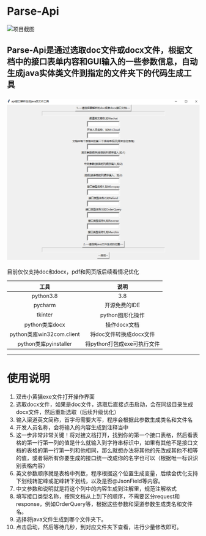 
# Parse-Api

![项目截图](cat.ico)
## Parse-Api是通过选取doc文件或docx文件，根据文档中的接口表单内容和GUI输入的一些参数信息，自动生成java实体类文件到指定的文件夹下的代码生成工具

### <div align=center>![项目截图](screen1.png)

目前仅仅支持doc和docx，pdf和网页版后续看情况优化

|工具|说明|
|:----:|:----:|
|python3.8|3.8|
|pycharm|开源免费的IDE|
|tkinter|python图形化操作|
|python类库docx|操作docx文档|
|python类库win32com.client|将doc文件转换成docx文件|
|python类库pyinstaller|将python打包成exe可执行文件|


***
# 使用说明
1. 双击小黄猫exe文件打开操作界面
2. 选取docx文件，如果是doc文件，选取后直接点击启动，会在同级目录生成docx文件，然后重新选取（后续升级优化）
3. 输入渠道英文简称，首字母需要大写，程序会根据此参数生成类名和文件名
4. 开发人员名称，会将输入的内容生成到注释当中
5. 这一步非常非常关键！将对接文档打开，找到你的第一个接口表格，然后看表格的第一行第一列的值是什么就输入到字符串标识中，如果有其他不是接口文档的表格的第一行第一列和他相同，那么就想办法将其他的先改成其他不相等的值，或者将所有你要生成的接口统一改成你的名字也可以（根据唯一标识识别表格内容）
6. 英文参数顺序就是表格中列数，程序根据这个位置生成变量，后续会优化支持下划线转驼峰或驼峰转下划线，以及是否@JsonField等内容。
7. 中文参数和说明就是将这个列中的内容生成到注解里，规范注解格式
8. 填写接口类型名称，按照文档从上到下的顺序，不需要区分request和response，例如OrderQuery等，根据这些参数和渠道参数生成类名和文件名。
9. 选择将java文件生成到哪个文件夹下。
10. 点击启动，然后等待几秒，到对应文件夹下查看，进行少量修改即可。